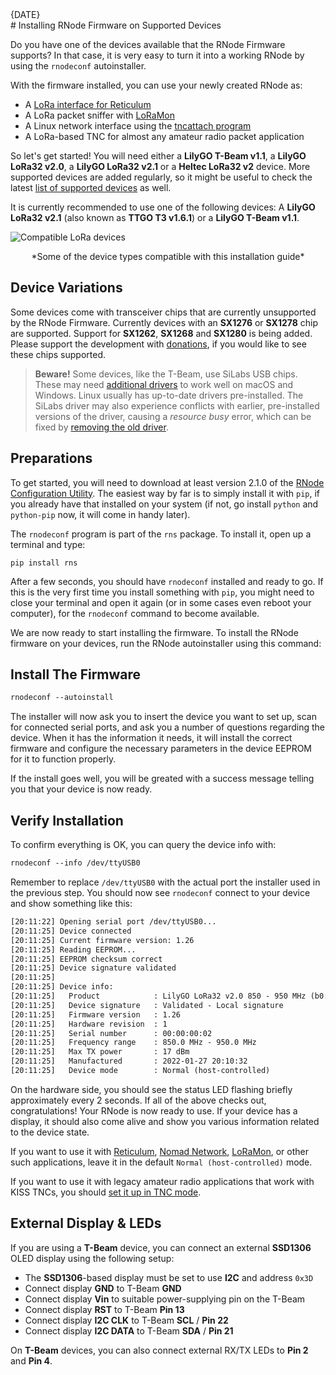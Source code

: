 [date]: <> (2023-01-12)
[title]: <> (Installing RNode Firmware on Supported Devices)
[image]: <> (images/g2p.webp)
[excerpt]: <> (If you have a T-Beam or LoRa32 device handy, it is very easy to get it set up for all the things that the RNode firmware allows you to do.)
<div class="article_date">{DATE}</div>
# Installing RNode Firmware on Supported Devices

Do you have one of the devices available that the RNode Firmware supports? In that case, it is very easy to turn it into a working RNode by using the `rnodeconf` autoinstaller.

With the firmware installed, you can use your newly created RNode as:

- A [LoRa interface for Reticulum](https://markqvist.github.io/Reticulum/manual/interfaces.html#rnode-lora-interface)
- A LoRa packet sniffer with [LoRaMon](https://unsigned.io/loramon/)
- A Linux network interface using the [tncattach program](https://unsigned.io/tncattach/)
- A LoRa-based TNC for almost any amateur radio packet application

So let's get started! You will need either a **LilyGO T-Beam v1.1**, a **LilyGO LoRa32 v2.0**, a **LilyGO LoRa32 v2.1** or a **Heltec LoRa32 v2** device. More supported devices are added regularly, so it might be useful to check the latest [list of supported devices](https://unsigned.io/rnode_firmware/#supported-hardware) as well.

It is currently recommended to use one of the following devices: A **LilyGO LoRa32 v2.1** (also known as **TTGO T3 v1.6.1**) or a **LilyGO T-Beam v1.1**.

![Compatible LoRa devices]({ASSET_PATH}images/g2p.webp)
<center>*Some of the device types compatible with this installation guide*</center>

## Device Variations

Some devices come with transceiver chips that are currently unsupported by the RNode Firmware. Currently devices with an **SX1276** or **SX1278** chip are supported. Support for **SX1262**, **SX1268** and **SX1280** is being added. Please support the development with [donations]({ASSET_PATH}donate.html), if you would like to see these chips supported.

> **Beware!** Some devices, like the T-Beam, use SiLabs USB chips. These may need [additional drivers](https://www.silabs.com/developers/usb-to-uart-bridge-vcp-drivers) to work well on macOS and Windows. Linux usually has up-to-date drivers pre-installed. The SiLabs driver may also experience conflicts with earlier, pre-installed versions of the driver, causing a *resource busy* error, which can be fixed by [removing the old driver](https://community.platformio.org/t/mac-usb-port-detected-but-won-t-upload/20663/2).

## Preparations

To get started, you will need to download at least version 2.1.0 of the [RNode Configuration Utility](https://unsigned.io/rnodeconf). The easiest way by far is to simply install it with `pip`, if you already have that installed on your system (if not, go install `python` and `python-pip` now, it will come in handy later).

The `rnodeconf` program is part of the `rns` package. To install it, open up a terminal and type:

```
pip install rns
```

After a few seconds, you should have `rnodeconf` installed and ready to go. If this is the very first time you install something with `pip`, you might need to close your terminal and open it again (or in some cases even reboot your computer), for the `rnodeconf` command to become available.

We are now ready to start installing the firmware. To install the RNode firmware on your devices, run the RNode autoinstaller using this command:

## Install The Firmware

```txt
rnodeconf --autoinstall
```

The installer will now ask you to insert the device you want to set up, scan for connected serial ports, and ask you a number of questions regarding the device. When it has the information it needs, it will install the correct firmware and configure the necessary parameters in the device EEPROM for it to function properly.

If the install goes well, you will be greated with a success message telling you that your device is now ready.

## Verify Installation
To confirm everything is OK, you can query the device info with:

```txt
rnodeconf --info /dev/ttyUSB0
```

Remember to replace `/dev/ttyUSB0` with the actual port the installer used in the previous step. You should now see `rnodeconf` connect to your device and show something like this:

```txt
[20:11:22] Opening serial port /dev/ttyUSB0...
[20:11:25] Device connected
[20:11:25] Current firmware version: 1.26
[20:11:25] Reading EEPROM...
[20:11:25] EEPROM checksum correct
[20:11:25] Device signature validated
[20:11:25]
[20:11:25] Device info:
[20:11:25]   Product            : LilyGO LoRa32 v2.0 850 - 950 MHz (b0:b8:36)
[20:11:25]   Device signature   : Validated - Local signature
[20:11:25]   Firmware version   : 1.26
[20:11:25]   Hardware revision  : 1
[20:11:25]   Serial number      : 00:00:00:02
[20:11:25]   Frequency range    : 850.0 MHz - 950.0 MHz
[20:11:25]   Max TX power       : 17 dBm
[20:11:25]   Manufactured       : 2022-01-27 20:10:32
[20:11:25]   Device mode        : Normal (host-controlled)
```

On the hardware side, you should see the status LED flashing briefly approximately every 2 seconds. If all of the above checks out, congratulations! Your RNode is now ready to use. If your device has a display, it should also come alive and show you various information related to the device state.

If you want to use it with [Reticulum](https://reticulum.network), [Nomad Network](https://unsigned.io/nomadnet), [LoRaMon](https://unsigned.io/loramon), or other such applications, leave it in the default `Normal (host-controlled)` mode.

If you want to use it with legacy amateur radio applications that work with KISS TNCs, you should [set it up in TNC mode](https://unsigned.io/using-an-rnode-with-amateur-radio-software/).

## External Display & LEDs
If you are using a **T-Beam** device, you can connect an external **SSD1306** OLED display using the following setup:

- The **SSD1306**-based display must be set to use **I2C** and address `0x3D`
- Connect display **GND** to T-Beam **GND**
- Connect display **Vin** to suitable power-supplying pin on the T-Beam
- Connect display **RST** to T-Beam **Pin 13**
- Connect display **I2C CLK** to T-Beam **SCL** / **Pin 22**
- Connect display **I2C DATA** to T-Beam **SDA** / **Pin 21**

On **T-Beam** devices, you can also connect external RX/TX LEDs to **Pin 2** and **Pin 4**.
